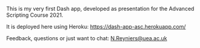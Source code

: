 This is my very first Dash app, developed as presentation for the Advanced Scripting Course 2021. 

It is deployed here using Heroku: https://dash-app-asc.herokuapp.com/

Feedback, questions or just want to chat: N.Reyniers@uea.ac.uk
